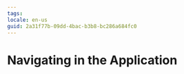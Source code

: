 ```yaml
---
tags: 
locale: en-us
guid: 2a31f77b-09dd-4bac-b3b8-bc286a684fc0
---
```


# Navigating in the Application
